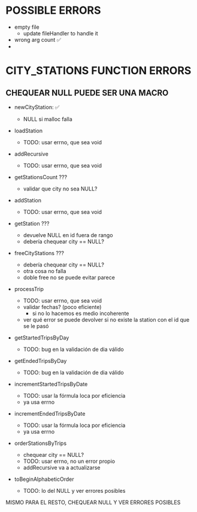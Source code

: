 
# POSSIBLE ERRORS
- empty file
    - update fileHandler to handle it
- wrong arg count ✅
-



# CITY_STATIONS FUNCTION ERRORS 

## CHEQUEAR NULL PUEDE SER UNA MACRO

- newCityStation: ✅
    - NULL si malloc falla

- loadStation
    - TODO: usar errno, que sea void

- addRecursive
    - TODO: usar errno, que sea void

- getStationsCount ???
    - validar que city no sea NULL?

- addStation
    - TODO: usar errno, que sea void

- getStation ??? 
    - devuelve NULL en id fuera de rango
    - debería chequear city == NULL?

- freeCityStations ???
    - debería chequear city == NULL?
    - otra cosa no falla
    - doble free no se puede evitar parece

- processTrip
    - TODO: usar errno, que sea void
    - validar fechas? (poco eficiente)
        - si no lo hacemos es medio incoherente
    - ver qué error se puede devolver si no existe la station con el id que se le pasó

- getStartedTripsByDay 
    - TODO: bug en la validación de dia válido

- getEndedTripsByDay
    - TODO: bug en la validación de dia válido

- incrementStartedTripsByDate
    - TODO: usar la fórmula loca por eficiencia
    - ya usa errno

- incrementEndedTripsByDate
    - TODO: usar la fórmula loca por eficiencia
    - ya usa errno

- orderStationsByTrips
    - chequear city == NULL?
    - TODO: usar errno, no un error propio
    - addRecursive va a actualizarse

- toBeginAlphabeticOrder
    - TODO: lo del NULL y ver errores posibles

 MISMO PARA EL RESTO, CHEQUEAR NULL Y VER ERRORES POSIBLES






